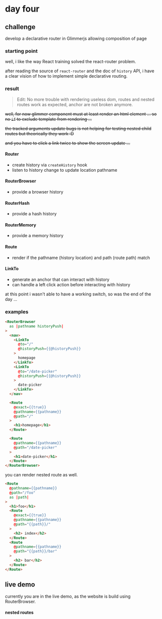 # day four


## challenge

develop a declarative router in Glimmerjs allowing composition of page


### starting point

well, i like the way React training solved the react-router problem.

after reading the source of `react-router` and the doc of `history` API,
i have a clear vision of how to implement simple declarative routing.


### result

> Edit: No more trouble with rendering useless dom, routes and nested routes work as expected, anchor are not broken anymore.

~~well, for now glimmer component must at least render an html element ...
so no `if` to exclude template from rendering ...~~

~~the tracked arguments update bugs is not helping for testing nested child routes but theorically they work :D~~

~~and you have to click a link twice to show the screen update ...~~


#### Router
  * create history via `createHistory` hook
  * listen to history change to update location pathname


#### RouterBrowser
  * provide a browser history


#### RouterHash
  * provide a hash history


#### RouterMemory
  * provide a memory history


#### Route
  * render if the pathname (history location) and path (route path) match


#### LinkTo
  * generate an anchor that can interact with history
  * can handle a left click action before interacting with history


at this point i wasn't able to have a working switch, so was the end of the day ...


### examples

```html
<RouterBrowser
  as |pathname historyPush|
>
  <nav>
    <LinkTo
      @to="/"
      @historyPush={{@historyPush}}
    >
      homepage
    </LinkTo>
    <LinkTo
      @to="/date-picker"
      @historyPush={{@historyPush}}
    >
      date-picker
    </LinkTo>
  </nav>

  <Route
    @exact={{true}}
    @pathname={{pathname}}
    @path="/"
  >
    <h1>homepage</h1>
  </Route>

  <Route
    @pathname={{pathname}}
    @path="/date-picker"
  >
    <h1>date-picker</h1>
  </Route>
</RouterBrowser>
```

you can render nested route as well.

```html
<Route
  @pathname={{pathname}}
  @path="/foo"
  as |path|
>
  <h1>foo</h1>
  <Route
    @exact={{true}}
    @pathname={{pathname}}
    @path="{{path}}/"
  >
    <h2> index</h2>
  </Route>
  <Route
    @pathname={{pathname}}
    @path="{{path}}/bar"
  >
    <h2> bar</h2>
  </Route>
</Route>
```


## live demo

currently you are in the live demo, as the website is build using RouterBrowser.

#### nested routes
